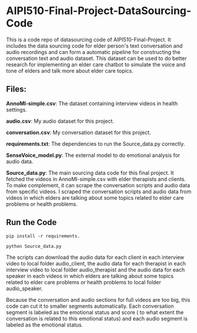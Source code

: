 # AIPI510-Final-Project-DataSourcing-Code

  This is a code repo of datasourcing code of AIPI510-Final-Project. It includes the data sourcing code for elder person's text conversation and audio recordings and can form a automatic pipeline for constructing the conversation text and audio dataset. This dataset can be used to do better research for implementing an elder care chatbot to simulate the voice and tone of elders and talk more about elder care topics.  
  
## Files:
**AnnoMI-simple.csv**: The dataset containing interview videos in health settings.    
    
**audio.csv**: My audio dataset for this project.   

**conversation.csv**: My conversation dataset for this project.   

**requirements.txt**: The dependencies to run the Source_data.py correctly.     

**SenseVoice_model.py**: The external model to do emotional analysis for audio data.    

**Source_data.py**: The main sourcing data code for this final project. It fetched the videos in AnnoMI-simple.csv with elder therapists and clients. To make complement, it can scrape the conversation scripts and audio data from specific videos. I scraped the conversation scripts and audio data from videos in which elders are talking about some topics related to elder care problems or health problems.     

## Run the Code

```pip install -r requirements.```

```python Source_data.py```

The scripts can download the audio data for each client in each interview video to local folder audio_client, the audio data for each therapist in each interview video to local folder audio_therapist and the audio data for each speaker in each videos in which elders are talking about some topics related to elder care problems or health problems to local folder audio_speaker.   

Because the conversation and audio sections for full videos are too big, this code can cut it to smaller segments automatically. Each conversation segment is labeled as the emotional status and score ( to what extent the conversation is related to this emotional status) and each audio segment is labeled as the emotional status.    
